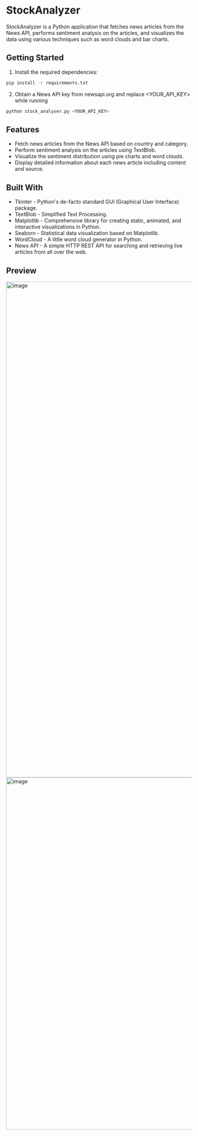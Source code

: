 # StockAnalyzer

StockAnalyzer is a Python application that fetches news articles from the News API, performs sentiment analysis on the articles, and visualizes the data using various techniques such as word clouds and bar charts.

## Getting Started
1. Install the required dependencies:
```bash
pip install -r requirements.txt
```
2. Obtain a News API key from newsapi.org and replace <YOUR_API_KEY> while running
```bash
python stock_analyser.py <YOUR_API_KEY>
```
## Features
 - Fetch news articles from the News API based on country and category.
 - Perform sentiment analysis on the articles using TextBlob.
 - Visualize the sentiment distribution using pie charts and word clouds.
 - Display detailed information about each news article including content and source.
   
## Built With
 - Tkinter - Python's de-facto standard GUI (Graphical User Interface) package.
 - TextBlob - Simplified Text Processing.
 - Matplotlib - Comprehensive library for creating static, animated, and interactive visualizations in Python.
 - Seaborn - Statistical data visualization based on Matplotlib.
 - WordCloud - A little word cloud generator in Python.
 - News API - A simple HTTP REST API for searching and retrieving live articles from all over the web.

## Preview
<img width="1343" alt="image" src="https://github.com/SavinaySingh/Project-Assignment-Information-Aggregator-with-Web-API-and-Scraping/assets/21008903/534401d8-a5b4-41aa-aaee-3b05c21e660f">


<img width="954" alt="image" src="https://github.com/SavinaySingh/Project-Assignment-Information-Aggregator-with-Web-API-and-Scraping/assets/21008903/44da3eda-4e81-4f4d-9aed-4c8795673df7">
